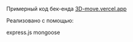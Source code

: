Примерный код бек-енда [3D-move.vercel.app](https://3d-move.vercel.app)


Реализовано с помощью:

express.js
mongoose

